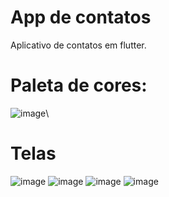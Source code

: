 # App de contatos

Aplicativo de contatos em flutter.

# Paleta de cores:
![image](https://github.com/user-attachments/assets/a01d3c7a-9585-4a90-8de1-d728ee8cd387)\

# Telas
![image](https://github.com/user-attachments/assets/fe6bccaf-cef6-482e-9145-d80fec8a9939)
![image](https://github.com/user-attachments/assets/b98a71c8-3320-49ee-b4a2-b41bebcbe61d)
![image](https://github.com/user-attachments/assets/12fa97af-6f74-4826-8a5b-d183103eee33)
![image](https://github.com/user-attachments/assets/91d134f2-5d15-42ee-8027-c52ae3da1507)
